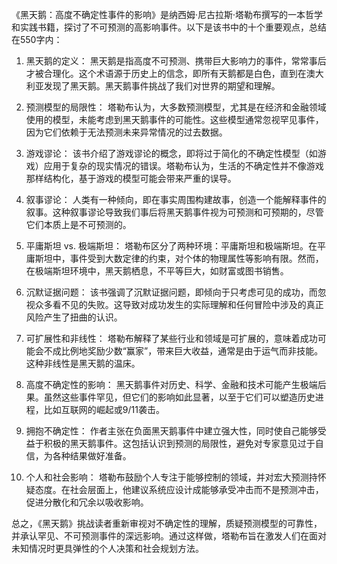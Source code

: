 《黑天鹅：高度不确定性事件的影响》是纳西姆·尼古拉斯·塔勒布撰写的一本哲学和实践书籍，探讨了不可预测的高影响事件。以下是该书中的十个重要观点，总结在550字内：

1. 黑天鹅的定义：
黑天鹅是指高度不可预测、携带巨大影响力的事件，常常事后才被合理化。这个术语源于历史上的信念，即所有天鹅都是白色，直到在澳大利亚发现了黑天鹅。黑天鹅事件挑战了我们对世界的期望和理解。

2. 预测模型的局限性：
塔勒布认为，大多数预测模型，尤其是在经济和金融领域使用的模型，未能考虑到黑天鹅事件的可能性。这些模型通常忽视罕见事件，因为它们依赖于无法预测未来异常情况的过去数据。

3. 游戏谬论：
该书介绍了游戏谬论的概念，即将过于简化的不确定性模型（如游戏）应用于复杂的现实情况的错误。塔勒布认为，生活的不确定性并不像游戏那样结构化，基于游戏的模型可能会带来严重的误导。

4. 叙事谬论：
人类有一种倾向，即在事实周围构建故事，创造一个能解释事件的叙事。这种叙事谬论导致我们事后将黑天鹅事件视为可预测和可预期的，尽管它们本质上是不可预测的。

5. 平庸斯坦 vs. 极端斯坦：
塔勒布区分了两种环境：平庸斯坦和极端斯坦。在平庸斯坦中，事件受到大数定律的约束，对个体的物理属性等影响有限。然而，在极端斯坦环境中，黑天鹅栖息，不平等巨大，如财富或图书销售。

6. 沉默证据问题：
该书强调了沉默证据问题，即倾向于只考虑可见的成功，而忽视众多看不见的失败。这导致对成功发生的实际理解和任何冒险中涉及的真正风险产生了扭曲的认识。

7. 可扩展性和非线性：
塔勒布解释了某些行业和领域是可扩展的，意味着成功可能会不成比例地奖励少数“赢家”，带来巨大收益，通常是由于运气而非技能。这种非线性是黑天鹅的温床。

8. 高度不确定性的影响：
黑天鹅事件对历史、科学、金融和技术可能产生极端后果。虽然这些事件罕见，但它们的影响如此显著，以至于它们可以塑造历史进程，比如互联网的崛起或9/11袭击。

9. 拥抱不确定性：
作者主张在负面黑天鹅事件中建立强大性，同时使自己能够受益于积极的黑天鹅事件。这包括认识到预测的局限性，避免对专家意见过于自信，为各种结果做好准备。

10. 个人和社会影响：
塔勒布鼓励个人专注于能够控制的领域，并对宏大预测持怀疑态度。在社会层面上，他建议系统应设计成能够承受冲击而不是预测冲击，促进分散化和冗余以吸收影响。

总之，《黑天鹅》挑战读者重新审视对不确定性的理解，质疑预测模型的可靠性，并承认罕见、不可预测事件的深远影响。通过这样做，塔勒布旨在激发人们在面对未知情况时更具弹性的个人决策和社会规划方法。
